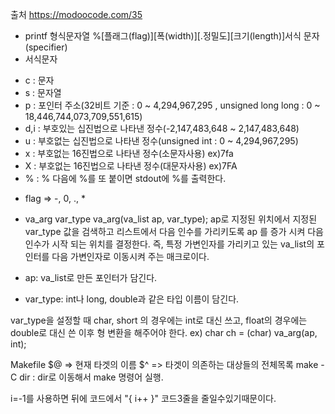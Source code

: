 출처 https://modoocode.com/35
* printf 형식문자열
%[플래그(flag)][폭(width)][.정밀도][크기(length)]서식 문자(specifier)
* 서식문자
- c : 문자
- s : 문자열
- p : 포인터 주소(32비트 기준 : 0 ~ 4,294,967,295 , unsigned long long : 0 ~ 18,446,744,073,709,551,615)
- d,i : 부호있는 십진법으로 나타낸 정수(-2,147,483,648 ~ 2,147,483,648)
- u : 부호없는 십진법으로 나타낸 정수(unsigned int : 0 ~ 4,294,967,295)
- x : 부호없는 16진법으로 나타낸 정수(소문자사용) ex)7fa
- X : 부호없는 16진법으로 나타낸 정수(대문자사용) ex)7FA
- % : % 다음에 %를 또 붙이면 stdout에 %를 출력한다.

* flag => -, 0, ., *

* va_arg
var_type va_arg(va_list ap, var_type);
ap로 지정된 위치에서 지정된 var_type 값을 검색하고 리스트에서 다음 인수를 가리키도록 ap 를 증가 시켜 다음 인수가 시작 되는 위치를 결정한다. 즉, 특정 가변인자를 가리키고 있는 va_list의 포인터를 다음 가변인자로 이동시켜 주는 매크로이다.

* ap: va_list로 만든 포인터가 담긴다.
* var_type: int나 long, double과 같은 타입 이름이 담긴다.

var_type을 설정할 때 char, short 의 경우에는 int로 대신 쓰고, float의 경우에는 double로 대신 쓴 이후 형 변환을 해주어야 한다.
ex) char ch = (char) va_arg(ap, int);

Makefile
$@ => 현재 타겟의 이름
$^ => 타겟이 의존하는 대상들의 전체목록
make -C dir : dir로 이동해서 make 명령어 실행.

i=-1를 사용하면 뒤에 코드에서 "{ i++ }" 코드3줄을 줄일수있기때문이다.
